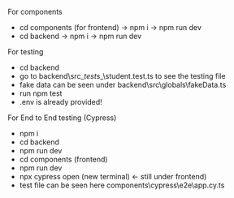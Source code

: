 For components 
- cd components (for frontend) ->  npm i -> npm run dev
- cd backend -> npm i -> npm run dev

For testing 
- cd backend
- go to backend\src\__tests__\student.test.ts to see the testing file
- fake data can be seen under backend\src\globals\fakeData.ts
- run npm test
- .env is already provided!

For End to End testing (Cypress)
- npm i
- cd backend 
- npm run dev
- cd components (frontend)
- npm run dev 
- npx cypress open (new terminal) <- still under frontend)
- test file can be seen here components\cypress\e2e\app.cy.ts
